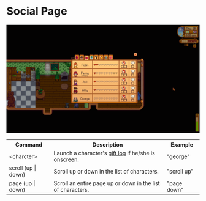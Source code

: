 # Social Page

<img src="./images/social-page.png" width="600" />

<table>
    <tr>
        <th>Command</th>
        <th>Description</th>
        <th>Example</th>
    </tr>
    <tr>
        <td>&lt;charcter&gt;</td>
        <td>Launch a character's <a href="./gift-log.md">gift log</a> if he/she is onscreen.</td>
        <td>"george"</td>
    </tr>
        <tr>
        <td>scroll (up  &#124; down)</td>
        <td>Scroll up or down in the list of characters.</td>
        <td>"scroll up"</td>
    </tr>
    <tr>
        <td>page (up  &#124; down)</td>
        <td>Scroll an entire page up or down in the list of characters.</td>
        <td>"page down"</td>
    </tr>
</table>